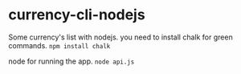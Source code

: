# currency-cli-nodejs
Some currency's list with nodejs.
you need to install chalk for green commands.
```npm install chalk```

node for running the app.
```node api.js```
